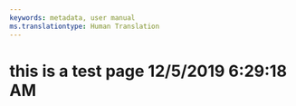 ```yaml
---
keywords: metadata, user manual
ms.translationtype: Human Translation
---
```

# this is a test page 12/5/2019 6:29:18 AM